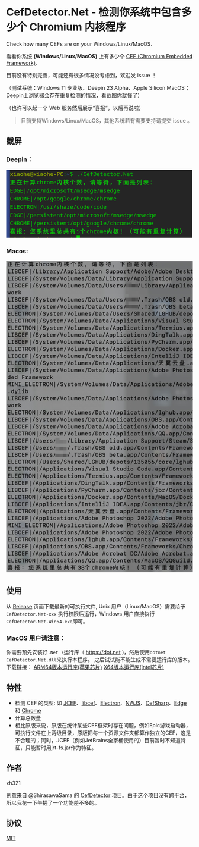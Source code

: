 # CefDetector.Net - 检测你系统中包含多少个 Chromium 内核程序

Check how many CEFs are on your Windows/Linux/MacOS.

看看你系统 **(Windows/Linux/MacOS)** 上有多少个 [CEF (Chromium Embedded Framework)](https://bitbucket.org/chromiumembedded/cef/).

目前没有特别完善，可能还有很多情况没考虑到，欢迎发 issue ！

（测试系统：Windows 11 专业版、Deepin 23 Alpha、Apple Silicon MacOS；Deepin上浏览器会存在重复检测的情况，看截图你就懂了）

（也许可以起一个 Web 服务然后展示“喜报“，以后再说啦）

> 目前支持Windows/Linux/MacOS，其他系统若有需要支持请提交 issue 。

## 截屏

### Deepin：
![ScreenshotLinux](./screenshot_linux.png)

### Macos:
![ScreenshotMacos](./screenshot_mac.png)

## 使用

从 [Release](https://github.com/xh321/CefDetector.Net/releases) 页面下载最新的可执行文件, Unix 用户（Linux/MacOS）需要给予 `CefDetector.Net-xxx` 执行权限后运行，Windows 用户直接执行`CefDetector.Net-Win64.exe`即可。

### MacOS 用户请注意：

你需要预先安装好`.Net 7`运行库（ https://dot.net )，然后使用`dotnet CefDetector.Net.dll`来执行本程序。
之后试试能不能生成不需要运行库的版本。
下载链接：
[ARM64版本运行库(苹果芯片)](https://dotnet.microsoft.com/en-us/download/dotnet/thank-you/runtime-7.0.0-macos-arm64-installer)
[X64版本运行库(Intel芯片)](https://dotnet.microsoft.com/en-us/download/dotnet/thank-you/runtime-7.0.0-macos-x64-installer)

## 特性

- 检测 CEF 的类型: 如 [JCEF](https://github.com/JetBrains/jcef)、[libcef](https://bitbucket.org/chromiumembedded/cef/src/master/)、[Electron](https://www.electronjs.org/)、[NWJS](https://nwjs.io/)、[CefSharp](http://cefsharp.github.io/)、[Edge](https://www.microsoft.com/en-us/edge) 和 [Chrome](https://www.google.com/chrome/)
- 计算总数量
- 相比原版来说，原版在统计某些CEF框架时存在问题，例如Epic游戏启动器，可执行文件在上两级目录，原版把每一个资源文件夹都算作独立的CEF，这是不合理的；同时，JCEF（例如JetBrains全家桶使用的）目前暂时不知道特征，只能暂时用jrt-fs.jar作为特征。

## 作者

xh321

创意来自 @ShirasawaSama 的 [CefDetector](https://github.com/ShirasawaSama/CefDetector) 项目。由于这个项目没有跨平台，所以我花一下午搓了一个功能差不多的。

## 协议

[MIT](./LICENSE)